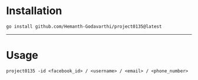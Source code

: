 # Installation
```
go install github.com/Hemanth-Godavarthi/project0135@latest
```
---

# Usage

```
project0135 -id <facebook_id> / <username> / <email> / <phone_number>
```
